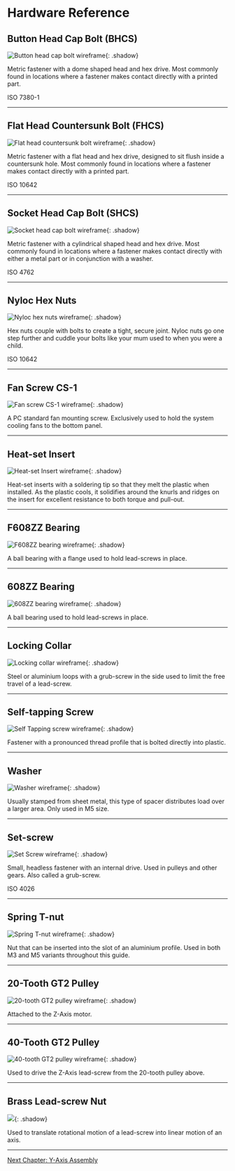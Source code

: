 # Hardware Reference

## Button Head Cap Bolt (BHCS)

![Button head cap bolt wireframe](https://millenniummachines.github.io/docs-dev/milo/manual/img/hardware/bhcs.png){: .shadow}

Metric fastener with a dome shaped head and hex drive. Most commonly found in locations where a fastener makes contact directly with a printed part.

ISO 7380-1

---

## Flat Head Countersunk Bolt (FHCS)

![Flat head countersunk bolt wireframe](https://millenniummachines.github.io/docs-dev/milo/manual/img/hardware/fhcs.png){: .shadow}

Metric fastener with a flat head and hex drive, designed to sit flush inside a countersunk hole. Most commonly found in locations where a fastener makes contact directly with a printed part.

ISO 10642

---


## Socket Head Cap Bolt (SHCS)

![Socket head cap bolt wireframe](https://millenniummachines.github.io/docs-dev/milo/manual/img/hardware/shcs.png){: .shadow}

Metric fastener with a cylindrical shaped head and hex drive. Most commonly found in locations where a fastener makes contact directly with either a metal part or in conjunction with a washer.

ISO 4762

---

## Nyloc Hex Nuts

![Nyloc hex nuts wireframe](https://millenniummachines.github.io/docs-dev/milo/manual/img/hardware/nyloc.png){: .shadow}

Hex nuts couple with bolts to create a tight, secure joint. Nyloc nuts go one step further and cuddle your bolts like your mum used to when you were a child.

ISO 10642

---

## Fan Screw CS-1

![Fan screw CS-1 wireframe](https://millenniummachines.github.io/docs-dev/milo/manual/img/hardware/cs-1.png){: .shadow}

A PC standard fan mounting screw. Exclusively used to hold the system cooling fans to the bottom panel.

---

## Heat-set Insert

![Heat-set Insert wireframe](https://millenniummachines.github.io/docs-dev/milo/manual/img/hardware/heat_insert.png){: .shadow}

Heat-set inserts with a soldering tip so that they melt the plastic when installed. As the plastic cools, it solidifies around the knurls and ridges on the insert for excellent resistance to both torque and pull-out.

---

## F608ZZ Bearing

![F608ZZ bearing wireframe](https://millenniummachines.github.io/docs-dev/milo/manual/img/hardware/f608.png){: .shadow}

A ball bearing with a flange used to hold lead-screws in place.

---

## 608ZZ Bearing

![608ZZ bearing wireframe](https://millenniummachines.github.io/docs-dev/milo/manual/img/hardware/608.png){: .shadow}

A ball bearing used to hold lead-screws in place.

---

## Locking Collar

![Locking collar wireframe](https://millenniummachines.github.io/docs-dev/milo/manual/img/hardware/collar.png){: .shadow}

Steel or aluminium loops with a grub-screw in the side used to limit the free travel of a lead-screw.

---

## Self-tapping Screw

![Self Tapping screw wireframe](https://millenniummachines.github.io/docs-dev/milo/manual/img/hardware/self_tapping_screw.png){: .shadow}

Fastener with a pronounced thread profile that is bolted directly into plastic.

---

## Washer

![Washer wireframe](https://millenniummachines.github.io/docs-dev/milo/manual/img/hardware/washer.png){: .shadow}

Usually stamped from sheet metal, this type of spacer distributes load over a larger area. Only used in M5 size.

---

## Set-screw

![Set Screw wireframe](https://millenniummachines.github.io/docs-dev/milo/manual/img/hardware/grub_screw.png){: .shadow}

Small, headless fastener with an internal drive. Used in pulleys and other gears. Also called a grub-screw.

ISO 4026

---

## Spring T-nut

![Spring T-nut wireframe](https://millenniummachines.github.io/docs-dev/milo/manual/img/hardware/spring_nut.png){: .shadow}

Nut that can be inserted into the slot of an aluminium profile. Used in both M3 and M5 variants throughout this guide.

---

## 20-Tooth GT2 Pulley

![20-tooth GT2 pulley wireframe](https://millenniummachines.github.io/docs-dev/milo/manual/img/hardware/20_tooth.png){: .shadow}

Attached to the Z-Axis motor.

---

## 40-Tooth GT2 Pulley

![40-tooth GT2 pulley wireframe](https://millenniummachines.github.io/docs-dev/milo/manual/img/hardware/40_tooth.png){: .shadow}

Used to drive the Z-Axis lead-screw from the 20-tooth pulley above.

---

## Brass Lead-screw Nut

![](https://millenniummachines.github.io/docs-dev/milo/manual/img/hardware/brass_leadscrew_nut.png){: .shadow}

Used to translate rotational motion of a lead-screw into linear motion of an axis.

---

[Next Chapter: Y-Axis Assembly](./40_y_axis_assembly.md)
